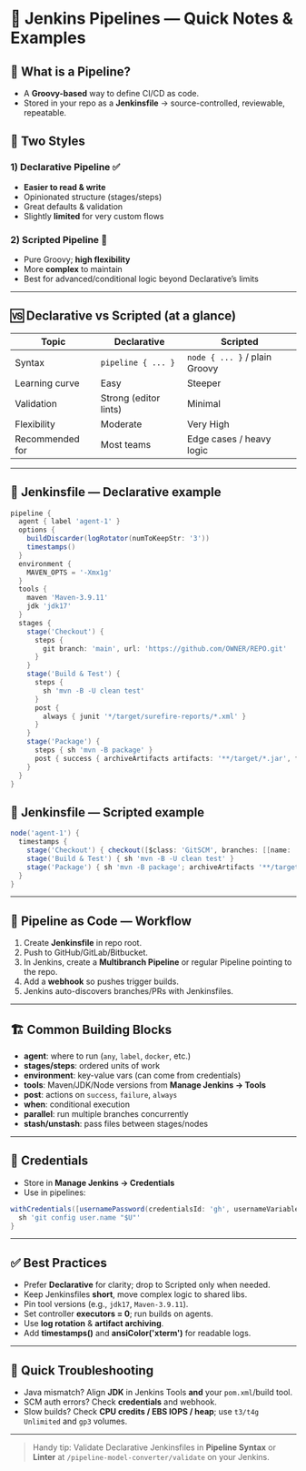 # 🚀 Jenkins Pipelines — Quick Notes & Examples

## 🧠 What is a Pipeline?

* A **Groovy-based** way to define CI/CD as code.
* Stored in your repo as a **Jenkinsfile** → source-controlled, reviewable, repeatable.

## 🧩 Two Styles

### 1) **Declarative Pipeline** ✅

* **Easier to read & write**
* Opinionated structure (stages/steps)
* Great defaults & validation
* Slightly **limited** for very custom flows

### 2) **Scripted Pipeline** 🧪

* Pure Groovy; **high flexibility**
* More **complex** to maintain
* Best for advanced/conditional logic beyond Declarative’s limits

---

## 🆚 Declarative vs Scripted (at a glance)

| Topic           | Declarative           | Scripted                      |
| --------------- | --------------------- | ----------------------------- |
| Syntax          | `pipeline { ... }`    | `node { ... }` / plain Groovy |
| Learning curve  | Easy                  | Steeper                       |
| Validation      | Strong (editor lints) | Minimal                       |
| Flexibility     | Moderate              | Very High                     |
| Recommended for | Most teams            | Edge cases / heavy logic      |

---

## 📄 Jenkinsfile — **Declarative** example

```groovy
pipeline {
  agent { label 'agent-1' }
  options {
    buildDiscarder(logRotator(numToKeepStr: '3'))
    timestamps()
  }
  environment {
    MAVEN_OPTS = '-Xmx1g'
  }
  tools {
    maven 'Maven-3.9.11'
    jdk 'jdk17'
  }
  stages {
    stage('Checkout') {
      steps {
        git branch: 'main', url: 'https://github.com/OWNER/REPO.git'
      }
    }
    stage('Build & Test') {
      steps {
        sh 'mvn -B -U clean test'
      }
      post {
        always { junit '*/target/surefire-reports/*.xml' }
      }
    }
    stage('Package') {
      steps { sh 'mvn -B package' }
      post { success { archiveArtifacts artifacts: '**/target/*.jar', fingerprint: true } }
    }
  }
}
```

## 🧾 Jenkinsfile — **Scripted** example

```groovy
node('agent-1') {
  timestamps {
    stage('Checkout') { checkout([$class: 'GitSCM', branches: [[name: '*/main']], userRemoteConfigs: [[url: 'https://github.com/OWNER/REPO.git']]]) }
    stage('Build & Test') { sh 'mvn -B -U clean test' }
    stage('Package') { sh 'mvn -B package'; archiveArtifacts '**/target/*.jar' }
  }
}
```

---

## 🧰 Pipeline as Code — Workflow

1. Create **Jenkinsfile** in repo root.
2. Push to GitHub/GitLab/Bitbucket.
3. In Jenkins, create a **Multibranch Pipeline** or regular Pipeline pointing to the repo.
4. Add a **webhook** so pushes trigger builds.
5. Jenkins auto-discovers branches/PRs with Jenkinsfiles.

---

## 🏗️ Common Building Blocks

* **agent**: where to run (`any`, `label`, `docker`, etc.)
* **stages/steps**: ordered units of work
* **environment**: key-value vars (can come from credentials)
* **tools**: Maven/JDK/Node versions from **Manage Jenkins → Tools**
* **post**: actions on `success`, `failure`, `always`
* **when**: conditional execution
* **parallel**: run multiple branches concurrently
* **stash/unstash**: pass files between stages/nodes

---

## 🔐 Credentials

* Store in **Manage Jenkins → Credentials**
* Use in pipelines:

```groovy
withCredentials([usernamePassword(credentialsId: 'gh', usernameVariable: 'U', passwordVariable: 'P')]) {
  sh 'git config user.name "$U"'
}
```

---

## ✅ Best Practices

* Prefer **Declarative** for clarity; drop to Scripted only when needed.
* Keep Jenkinsfiles **short**, move complex logic to shared libs.
* Pin tool versions (e.g., `jdk17`, `Maven-3.9.11`).
* Set controller **executors = 0**; run builds on agents.
* Use **log rotation** & **artifact archiving**.
* Add **timestamps()** and **ansiColor('xterm')** for readable logs.

---

## 🧪 Quick Troubleshooting

* Java mismatch? Align **JDK** in Jenkins Tools **and** your `pom.xml`/build tool.
* SCM auth errors? Check **credentials** and webhook.
* Slow builds? Check **CPU credits / EBS IOPS / heap**; use `t3/t4g Unlimited` and `gp3` volumes.

---

> Handy tip: Validate Declarative Jenkinsfiles in **Pipeline Syntax** or **Linter** at `/pipeline-model-converter/validate` on your Jenkins.
